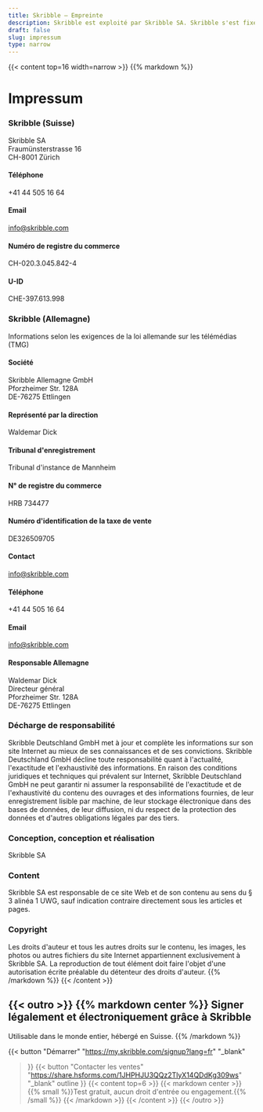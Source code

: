 ```yaml
---
title: Skribble – Empreinte
description: Skribble est exploité par Skribble SA. Skribble s'est fixé comme objectif de numériser les processus contractuels. Depuis sa fondation en 2018, une équipe croissante de Trust Shapers travaille à cet avenir.
draft: false
slug: impressum
type: narrow
---
```


{{< content top=16 width=narrow >}}
{{% markdown %}}
# Impressum

### Skribble (Suisse)
Skribble SA<br>
Fraumünsterstrasse 16<br>
CH-8001 Zürich

#### Téléphone
+41 44 505 16 64

#### Email
[info@skribble.com](mailto:info@skribble.com "info@skribble.com")

#### Numéro de registre du commerce
CH-020.3.045.842-4

#### U-ID
CHE-397.613.998

### Skribble (Allemagne)
Informations selon les exigences de la loi allemande sur les télémédias (TMG)

#### Société
Skribble Allemagne GmbH<br>
Pforzheimer Str. 128A<br>
DE-76275 Ettlingen<br>

#### Représenté par la direction
Waldemar Dick<br>

#### Tribunal d'enregistrement
Tribunal d'instance de Mannheim

#### N° de registre du commerce
HRB 734477

#### Numéro d'identification de la taxe de vente
DE326509705

#### Contact
[info@skribble.com](mailto:info@skribble.com "info@skribble.com")

#### Téléphone
+41 44 505 16 64

#### Email
[info@skribble.com](mailto:info@skribble.com "info@skribble.com")

#### Responsable Allemagne
Waldemar Dick<br>
Directeur général<br>
Pforzheimer Str. 128A<br>
DE-76275 Ettlingen

### Décharge de responsabilité
Skribble Deutschland GmbH met à jour et complète les informations sur son site Internet au mieux de ses connaissances et de ses convictions. Skribble Deutschland GmbH décline toute responsabilité quant à l'actualité, l'exactitude et l'exhaustivité des informations. En raison des conditions juridiques et techniques qui prévalent sur Internet, Skribble Deutschland GmbH ne peut garantir ni assumer la responsabilité de l'exactitude et de l'exhaustivité du contenu des ouvrages et des informations fournies, de leur enregistrement lisible par machine, de leur stockage électronique dans des bases de données, de leur diffusion, ni du respect de la protection des données et d'autres obligations légales par des tiers.

### Conception, conception et réalisation
Skribble SA

### Content
Skribble SA est responsable de ce site Web et de son contenu au sens du § 3 alinéa 1 UWG, sauf indication contraire directement sous les articles et pages.

### Copyright
Les droits d'auteur et tous les autres droits sur le contenu, les images, les photos ou autres fichiers du site Internet appartiennent exclusivement à Skribble SA. La reproduction de tout élément doit faire l'objet d'une autorisation écrite préalable du détenteur des droits d'auteur.
{{% /markdown %}}
{{< /content >}}

[//]: # (--------------------------------------------------------------------------------------------------------------)

{{< outro >}}
{{% markdown center %}}
Signer légalement et électroniquement 
grâce à Skribble
---
Utilisable dans le monde entier, hébergé en Suisse.
{{% /markdown %}}

{{< button
  "Démarrer"
  "https://my.skribble.com/signup?lang=fr"
  "_blank"
>}}
{{< button
  "Contacter les ventes"
  "https://share.hsforms.com/1JHPHJU3QQz2TlyX14QDdKg309ws"
  "_blank"
  outline
>}}
{{< content top=6 >}}
{{< markdown center >}}
{{% small %}}Test gratuit, 
aucun droit d'entrée ou engagement.{{% /small %}} 
{{< /markdown >}}
{{< /content >}}
{{< /outro >}}
